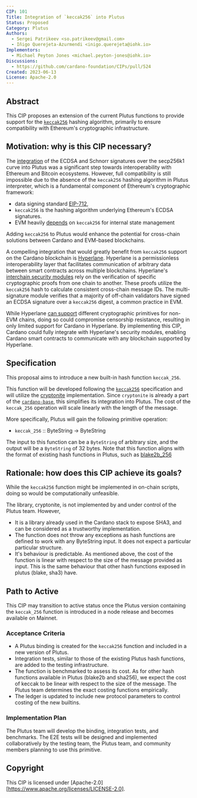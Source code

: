 ```yaml
---
CIP: 101
Title: Integration of `keccak256` into Plutus
Status: Proposed
Category: Plutus
Authors: 
  - Sergei Patrikeev <so.patrikeev@gmail.com>
  - Iñigo Querejeta-Azurmendi <inigo.querejeta@iohk.io>
Implementors:
  - Michael Peyton Jones <michael.peyton-jones@iohk.io>
Discussions: 
  - https://github.com/cardano-foundation/CIPs/pull/524
Created: 2023-06-13
License: Apache-2.0
---
```


## Abstract
This CIP proposes an extension of the current Plutus functions to provide support for the [`keccak256`](https://keccak.team/files/Keccak-submission-3.pdf) hashing algorithm,
primarily to ensure compatibility with Ethereum's cryptographic infrastructure.

## Motivation: why is this CIP necessary?

The [integration](https://github.com/cardano-foundation/CIPs/blob/master/CIP-0049/README.md) of the ECDSA and Schnorr signatures over the secp256k1 curve into Plutus was a significant 
step towards interoperability with Ethereum and Bitcoin ecosystems. However, full compatibility is still impossible 
due to the absence of the `keccak256` hashing algorithm in Plutus interpreter, 
which is a fundamental component of Ethereum's cryptographic framework:
- data signing standard [EIP-712](https://eips.ethereum.org/EIPS/eip-712), 
- `keccak256` is the hashing algorithm underlying Ethereum's ECDSA signatures. 
- EVM heavily [depends](https://ethereum.github.io/yellowpaper/paper.pdf) on `keccak256` for internal state management

Adding `keccak256` to Plutus would enhance the potential for cross-chain solutions between Cardano and EVM-based blockchains.

A compelling integration that would greatly benefit from `keccak256` support on the Cardano blockchain is [Hyperlane](https://hyperlane.xyz/).
Hyperlane is a permissionless interoperability layer that facilitates communication of arbitrary data between smart contracts across multiple blockchains. Hyperlane's [interchain security modules](https://docs.hyperlane.xyz/docs/protocol/sovereign-consensus)
rely on the verification of specific cryptographic proofs from one chain to another. These proofs utilize the `keccak256` hash to calculate consistent cross-chain message IDs.
The multi-signature module verifies that a majority of off-chain validators have signed an ECDSA signature over a `keccak256` digest, a common practice in EVM.

While Hyperlane [can support](https://github.com/hyperlane-xyz/hyperlane-monorepo/issues/2399) different cryptographic primitives for non-EVM chains, doing so could compromise censorship resistance, resulting in only limited support for Cardano in Hyperlane. By implementing this CIP, Cardano could fully integrate with Hyperlane's security modules, enabling Cardano smart contracts to communicate with any blockchain supported by Hyperlane.

## Specification
This proposal aims to introduce a new built-in hash function `keccak_256`.

This function will be developed following the [`keccak256`](https://keccak.team/files/Keccak-submission-3.pdf) specification 
and will utilize the [cryptonite](https://github.com/haskell-crypto/cryptonite/blob/master/Crypto/Hash/Keccak.hs) implementation. 
Since `cryptonite` is already a part of the [`cardano-base`](https://github.com/input-output-hk/cardano-base/blob/master/cardano-crypto-class/src/Cardano/Crypto/Hash/Keccak256.hs), 
this simplifies its integration into Plutus. The cost of the `keccak_256` operation will scale linearly with the length of the message.

More specifically, Plutus will gain the following primitive operation:

* `keccak_256` :: ByteString -> ByteString

The input to this function can be a `ByteString` of arbitrary size, and the output will be a `ByteString` of 32 bytes. 
Note that this function aligns with the format of existing hash functions in Plutus, such as [blake2b_256](https://github.com/input-output-hk/plutus/blob/75267027f157f1312964e7126280920d1245c52d/plutus-core/plutus-core/src/Data/ByteString/Hash.hs#L25)

## Rationale: how does this CIP achieve its goals?
While the `keccak256` function might be implemented in on-chain scripts, doing so would be computationally unfeasible. 

The library, cryptonite, is not implemented by and under control of the Plutus team. However, 
* It is a library already used in the Cardano stack to expose SHA3, and can be considered as a trustworthy implementation. 
* The function does not throw any exceptions as hash functions are defined to work with any ByteString input. It does not expect a particular particular structure. 
* It's behaviour is predictable. As mentioned above, the cost of the function is linear with respect to the size of the message provided as input. This is the same behaviour that other hash functions exposed in plutus (blake, sha3) have.
## Path to Active
This CIP may transition to active status once the Plutus version containing the `keccak_256` function is introduced 
in a node release and becomes available on Mainnet.

### Acceptance Criteria
* A Plutus binding is created for the `keccak256` function and included in a new version of Plutus.
* Integration tests, similar to those of the existing Plutus hash functions, are added to the testing infrastructure.
* The function is benchmarked to assess its cost. As for other hash functions available in Plutus (blake2b and sha256), we expect the cost of keccak to be linear with respect to the size of the message. The Plutus team determines the exact costing functions empirically.
* The ledger is updated to include new protocol parameters to control costing of the new builtins.

### Implementation Plan
The Plutus team will develop the binding, integration tests, and benchmarks. The E2E tests will be designed and implemented 
collaboratively by the testing team, the Plutus team, and community members planning to use this primitive.

## Copyright
This CIP is licensed under [Apache-2.0][https://www.apache.org/licenses/LICENSE-2.0]. 
